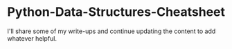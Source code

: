# Python-Data-Structures-Cheatsheet
I'll share some of my write-ups and continue updating the content to add whatever helpful. 
